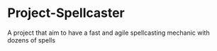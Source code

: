 # Project-Spellcaster
A project that aim to have a fast and agile spellcasting mechanic with dozens of spells
